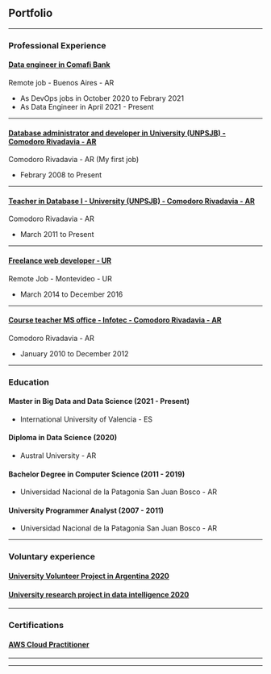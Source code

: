 ## Portfolio

---
### Professional Experience

#### [Data engineer in Comafi Bank](/exp_dataengineer)

Remote job - Buenos Aires - AR
- As DevOps jobs in October 2020 to Febrary 2021 
- As Data Engineer in April 2021 - Present


---
#### [Database administrator and developer in University (UNPSJB) - Comodoro Rivadavia - AR](/pdf/sample_presentation.pdf)

Comodoro Rivadavia - AR
(My first job)
- Febrary 2008 to Present

---
#### [Teacher in Database I - University (UNPSJB) - Comodoro Rivadavia - AR](/exp_dbi)
Comodoro Rivadavia - AR
- March 2011 to Present

---
#### [Freelance web developer - UR](/exp_develop) 
Remote Job - Montevideo - UR
- March 2014 to December 2016

---
#### [Course teacher MS office - Infotec - Comodoro Rivadavia - AR](https://www.infotec-cr.com.ar/)
Comodoro Rivadavia - AR
- January 2010 to December 2012

---
### Education

#### Master in  Big Data and Data Science (2021 - Present)
- International University of Valencia - ES

#### Diploma in Data Science (2020)
- Austral University - AR

#### Bachelor Degree in Computer Science (2011 - 2019)
- Universidad Nacional de la Patagonia San Juan Bosco - AR 

#### University Programmer Analyst (2007 - 2011)
- Universidad Nacional de la Patagonia San Juan Bosco - AR

---
### Voluntary experience
#### [University Volunteer Project in Argentina 2020](/vol_univ)

#### [University research project in data intelligence 2020](/vol_data_science)

---
### Certifications
#### [AWS Cloud Practitioner](https://www.credly.com/badges/3790a21a-0f34-4aad-9a27-852a5e4dcded)


---
---
